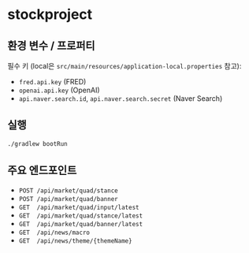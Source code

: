 # stockproject

## 환경 변수 / 프로퍼티

필수 키 (local은 `src/main/resources/application-local.properties` 참고):

- `fred.api.key` (FRED)
- `openai.api.key` (OpenAI)
- `api.naver.search.id`, `api.naver.search.secret` (Naver Search)

## 실행

```bash
./gradlew bootRun
```

## 주요 엔드포인트

- `POST /api/market/quad/stance`
- `POST /api/market/quad/banner`
- `GET  /api/market/quad/input/latest`
- `GET  /api/market/quad/stance/latest`
- `GET  /api/market/quad/banner/latest`
- `GET  /api/news/macro`
- `GET  /api/news/theme/{themeName}`

